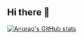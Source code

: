 ## Hi there 👋
[![Anurag's GitHub stats](https://github-readme-stats.vercel.app/api?username=art9762)](https://github.com/anuraghazra/github-readme-stats)
